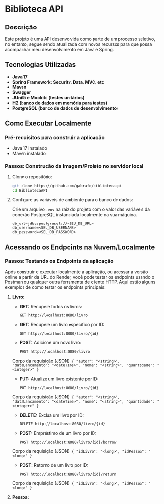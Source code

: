 # Biblioteca API

## Descrição

Este projeto é uma API desenvolvida como parte de um processo seletivo, no entanto, segue sendo atualizada com novos recursos para que possa acompanhar meu desenvolvimento em Java e Spring.

## Tecnologias Utilizadas

- **Java 17**
- **Spring Framework: Security, Data, MVC, etc**
- **Maven**
- **Swagger**
- **JUnit5 e Mockito (testes unitários)**
- **H2 (banco de dados em memória para testes)**
- **PostgreSQL (banco de dados de desenvolvimento)**

## Como Executar Localmente

### Pré-requisitos para construir a aplicação

- Java 17 instalado
- Maven instalado

### Passos: Construção da Imagem/Projeto no servidor local

1. Clone o repositório:

    ```bash
    git clone https://github.com/gabrafo/bibliotecaapi
    cd BibliotecaAPI
    ```

2. Configure as variáveis de ambiente para o banco de dados:

    Crie um arquivo `.env` na raiz do projeto com o valor das variáveis da conexão PostgreSQL instanciada localmente na sua máquina.

    ```env
    db_url=jdbc:postgresql://<SEU_DB_URL>
    db_username=<SEU_DB_USERNAME>
    db_password=<SEU_DB_PASSWORD>
    ```

 ## Acessando os Endpoints na Nuvem/Localmente

 ### Passos: Testando os Endpoints da aplicação

Após construir e executar localmente a aplicação, ou acessar a versão online a partir da URL do Render, você pode testar os endpoints usando o Postman ou qualquer outra ferramenta de cliente HTTP. Aqui estão alguns exemplos de como testar os endpoints principais:

1. **Livro:**
   - **GET:** Recupere todos os livros:
       ```
       GET http://localhost:8080/livro
       ```

   - **GET:** Recupere um livro específico por ID:
       ```
       GET http://localhost:8080/livro/{id}
       ```
       
    - **POST:** Adicione um novo livro:
        ```
        POST http://localhost:8080/livro
        ```
    
    Corpo da requisição (JSON):
       ```
        {
          "autor": "<string>",
          "dataLancamento": "<dateTime>",
          "nome": "<string>",
          "quantidade": "<integer>"
        }
       ```
    
    - **PUT:** Atualize um livro existente por ID:
        ```
        PUT http://localhost:8080/livro/{id}
        ```
    
    Corpo da requisição (JSON):
        ```
        {
          "autor": "<string>",
          "dataLancamento": "<dateTime>",
          "nome": "<string>",
          "quantidade": "<integer>"
        }
        ```
    
    - **DELETE:** Exclua um livro por ID:
        ```
        DELETE http://localhost:8080/livro/{id}
        ```
    
    - **POST:** Empréstimo de um livro por ID:
        ```
        POST http://localhost:8080/livro/{id}/borrow
        ```
    
    Corpo da requisição (JSON):
        ```
        {
          "idLivro": "<long>",
          "idPessoa": "<long>"
        }
        ```
    
    - **POST**: Retorno de um livro por ID:
        ```
        POST http://localhost:8080/livro/{id}/return
        ```
    
    Corpo da requisição (JSON):
        ```
        {
          "idLivro": "<long>",
          "idPessoa": "<long>"
        }
        ```
   
3. **Pessoa:**
